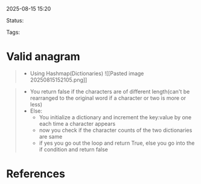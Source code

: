 
2025-08-15 15:20

Status:

Tags: 




# Valid anagram

>- Using Hashmap(Dictionaries)
> ![[Pasted image 20250815152105.png]]

>- You return false if the characters are of different length(can't be rearranged to the original word if a character or two is more or less)
>- Else:
>	- You initialize a dictionary and increment the key:value by one each time a character appears
>	- now you check if the character counts of the two dictionaries are same
>	- if yes you go out the loop and return True, else you go into the if condition and return false




# References